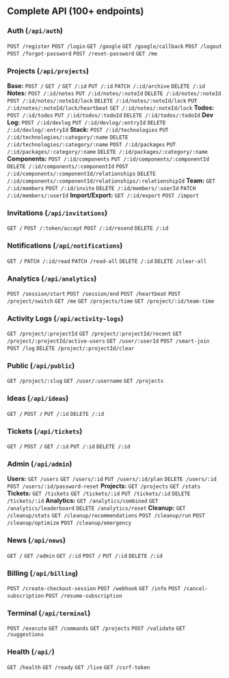 ## Complete API (100+ endpoints)

### Auth (`/api/auth`)
`POST /register` `POST /login` `GET /google` `GET /google/callback` `POST /logout` `POST /forgot-password` `POST /reset-password` `GET /me`

### Projects (`/api/projects`)
**Base:** `POST /` `GET /` `GET /:id` `PUT /:id` `PATCH /:id/archive` `DELETE /:id`
**Notes:** `POST /:id/notes` `PUT /:id/notes/:noteId` `DELETE /:id/notes/:noteId` `POST /:id/notes/:noteId/lock` `DELETE /:id/notes/:noteId/lock` `PUT /:id/notes/:noteId/lock/heartbeat` `GET /:id/notes/:noteId/lock`
**Todos:** `POST /:id/todos` `PUT /:id/todos/:todoId` `DELETE /:id/todos/:todoId`
**Dev Log:** `POST /:id/devlog` `PUT /:id/devlog/:entryId` `DELETE /:id/devlog/:entryId`
**Stack:** `POST /:id/technologies` `PUT /:id/technologies/:category/:name` `DELETE /:id/technologies/:category/:name` `POST /:id/packages` `PUT /:id/packages/:category/:name` `DELETE /:id/packages/:category/:name`
**Components:** `POST /:id/components` `PUT /:id/components/:componentId` `DELETE /:id/components/:componentId` `POST /:id/components/:componentId/relationships` `DELETE /:id/components/:componentId/relationships/:relationshipId`
**Team:** `GET /:id/members` `POST /:id/invite` `DELETE /:id/members/:userId` `PATCH /:id/members/:userId`
**Import/Export:** `GET /:id/export` `POST /import`

### Invitations (`/api/invitations`)
`GET /` `POST /:token/accept` `POST /:id/resend` `DELETE /:id`

### Notifications (`/api/notifications`)
`GET /` `PATCH /:id/read` `PATCH /read-all` `DELETE /:id` `DELETE /clear-all`

### Analytics (`/api/analytics`)
`POST /session/start` `POST /session/end` `POST /heartbeat` `POST /project/switch` `GET /me` `GET /projects/time` `GET /project/:id/team-time`

### Activity Logs (`/api/activity-logs`)
`GET /project/:projectId` `GET /project/:projectId/recent` `GET /project/:projectId/active-users` `GET /user/:userId` `POST /smart-join` `POST /log` `DELETE /project/:projectId/clear`

### Public (`/api/public`)
`GET /project/:slug` `GET /user/:username` `GET /projects`

### Ideas (`/api/ideas`)
`GET /` `POST /` `PUT /:id` `DELETE /:id`

### Tickets (`/api/tickets`)
`GET /` `POST /` `GET /:id` `PUT /:id` `DELETE /:id`

### Admin (`/api/admin`)
**Users:** `GET /users` `GET /users/:id` `PUT /users/:id/plan` `DELETE /users/:id` `POST /users/:id/password-reset`
**Projects:** `GET /projects` `GET /stats`
**Tickets:** `GET /tickets` `GET /tickets/:id` `PUT /tickets/:id` `DELETE /tickets/:id`
**Analytics:** `GET /analytics/combined` `GET /analytics/leaderboard` `DELETE /analytics/reset`
**Cleanup:** `GET /cleanup/stats` `GET /cleanup/recommendations` `POST /cleanup/run` `POST /cleanup/optimize` `POST /cleanup/emergency`

### News (`/api/news`)
`GET /` `GET /admin` `GET /:id` `POST /` `PUT /:id` `DELETE /:id`

### Billing (`/api/billing`)
`POST /create-checkout-session` `POST /webhook` `GET /info` `POST /cancel-subscription` `POST /resume-subscription`

### Terminal (`/api/terminal`)
`POST /execute` `GET /commands` `GET /projects` `POST /validate` `GET /suggestions`

### Health (`/api/`)
`GET /health` `GET /ready` `GET /live` `GET /csrf-token`